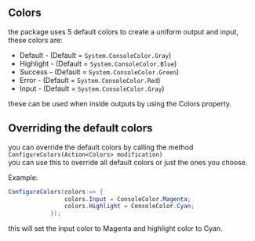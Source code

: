 ## Colors

the package uses 5 default colors to create a uniform output and input, these colors are:

* Default - (Default = `System.ConsoleColor.Gray`)
* Highlight - (Default = `System.ConsoleColor.Blue`)
* Success - (Default = `System.ConsoleColor.Green`)
* Error - (Default = `System.ConsoleColor.Red`)
* Input - (Default = `System.ConsoleColor.Gray`)

these can be used when inside outputs by using the Colors property.  

## Overriding the default colors

you can override the default colors by calling the method `ConfigureColors(Action<Colors> modification)`  
you can use this to override all default colors or just the ones you choose.  

Example:

```csharp
ConfigureColors(colors => {
                colors.Input = ConsoleColor.Magenta;
                colors.Highlight = ConsoleColor.Cyan;
            });
```

this will set the input color to Magenta and highlight color to Cyan.